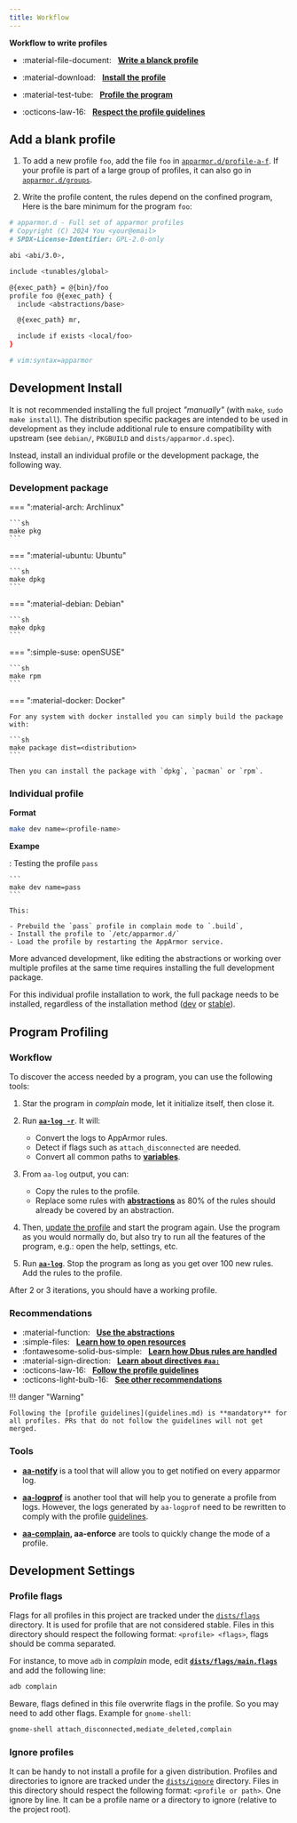 ```yaml
---
title: Workflow
---
```


**Workflow to write profiles**

<div class="grid cards" markdown>

-   :material-file-document: &nbsp; **[Write a blanck profile](#add-a-blank-profile)**

</div>
<div class="grid cards" markdown>

-   :material-download: &nbsp; **[Install the profile](#individual-profile)**

</div>
<div class="grid cards" markdown>

-   :material-test-tube: &nbsp; **[Profile the program](#program-profiling)**

</div>
<div class="grid cards" markdown>

-   :octicons-law-16: &nbsp; **[Respect the profile guidelines](guidelines.md)**

</div>


## Add a blank profile

1. To add a new profile `foo`, add the file `foo` in [`apparmor.d/profile-a-f`](https://github.com/roddhjav/apparmor.d/blob/main/apparmor.d/profiles-a-f).
   If your profile is part of a large group of profiles, it can also go in
   [`apparmor.d/groups`](https://github.com/roddhjav/apparmor.d/blob/main/apparmor.d/groups).

2. Write the profile content, the rules depend on the confined program,
   Here is the bare minimum for the program `foo`:
``` sh
# apparmor.d - Full set of apparmor profiles
# Copyright (C) 2024 You <your@email>
# SPDX-License-Identifier: GPL-2.0-only

abi <abi/3.0>,

include <tunables/global>

@{exec_path} = @{bin}/foo
profile foo @{exec_path} {
  include <abstractions/base>

  @{exec_path} mr,

  include if exists <local/foo>
}

# vim:syntax=apparmor
```

## Development Install

It is not recommended installing the full project *"manually"* (with `make`, `sudo make install`). The distribution specific packages are intended to be used in development as they include additional rule to ensure compatibility with upstream (see `debian/`, `PKGBUILD` and `dists/apparmor.d.spec`).

Instead, install an individual profile or the development package, the following way.

### Development package

=== ":material-arch: Archlinux"

    ```sh
    make pkg
    ```

=== ":material-ubuntu: Ubuntu"

    ```sh
    make dpkg
    ```

=== ":material-debian: Debian"

    ```sh
    make dpkg
    ```

=== ":simple-suse: openSUSE"

    ```sh
    make rpm
    ```

=== ":material-docker: Docker"

    For any system with docker installed you can simply build the package with:

    ```sh
    make package dist=<distribution>
    ```

    Then you can install the package with `dpkg`, `pacman` or `rpm`.

### Individual profile

**Format**

```sh
make dev name=<profile-name>
```

**Exampe**

:   Testing the profile `pass`

    ```
    make dev name=pass
    ```

    This:

    - Prebuild the `pass` profile in complain mode to `.build`,
    - Install the profile to `/etc/apparmor.d/`
    - Load the profile by restarting the AppArmor service.


More advanced development, like editing the abstractions or working over multiple profiles at the same time requires installing the full development package.

For this individual profile installation to work, the full package needs to be installed, regardless of the installation method ([dev](#development-package) or [stable](../install.md)).

## Program Profiling

### Workflow

To discover the access needed by a program, you can use the following tools:

1. Star the program in *complain* mode, let it initialize itself, then close it.

1. Run **[`aa-log -r`](../usage.md#apparmor-log)**. It will:
    - Convert the logs to AppArmor rules.
    - Detect if flags such as `attach_disconnected` are needed.
    - Convert all common paths to **[variables](../variables.md)**.

1. From `aa-log` output, you can:
    - Copy the rules to the profile.
    - Replace some rules with **[abstractions](abstractions.md)** as 80% of the rules should already be covered by an abstraction.

1. Then, [update the profile](#individual-profile) and start the program again. Use the program as you would normally do, but also try to run all the features of the program, e.g.: open the help, settings, etc.

1. Run **[`aa-log`](../usage.md#apparmor-log)**. Stop the program as long as you get over 100 new rules. Add the rules to the profile.

After 2 or 3 iterations, you should have a working profile.

### Recommendations

<div class="grid cards" markdown>

-   :material-function: &nbsp; **[Use the abstractions](abstractions.md)**
-   :simple-files: &nbsp; **[Learn how to open resources](internal.md#open-resources)**
-   :fontawesome-solid-bus-simple: &nbsp; **[Learn how Dbus rules are handled](dbus.md)**
-   :material-sign-direction: &nbsp; **[Learn about directives `#aa:`](directives.md)**
-   :octicons-law-16: &nbsp; **[Follow the profile guidelines](guidelines.md)**
-   :octicons-light-bulb-16: &nbsp; **[See other recommendations](recommendations.md)**

</div>

!!! danger "Warning"

    Following the [profile guidelines](guidelines.md) is **mandatory** for all profiles. PRs that do not follow the guidelines will not get merged.

### Tools

* **[aa-notify](https://wiki.archlinux.org/title/AppArmor#Get_desktop_notification_on_DENIED_actions)** is a tool that will allow you to get notified on every apparmor log.

* **[aa-logprof](https://man.archlinux.org/man/aa-logprof.8)** is another tool that will help you to generate a profile from logs. However, the logs generated by `aa-logprof` need to be rewritten to comply with the profile [guidelines](guidelines.md).

* **[aa-complain](https://man.archlinux.org/man/aa-complain.8), aa-enforce** are tools to quickly change the mode of a profile.


## Development Settings

### Profile flags

Flags for all profiles in this project are tracked under the [`dists/flags`](https://github.com/roddhjav/apparmor.d/tree/main/dists/flags) directory. It is used for profile that are not considered stable. Files in this directory should respect the following format: `<profile> <flags>`, flags should be comma separated.

For instance, to move `adb` in *complain* mode, edit **[`dists/flags/main.flags`](https://github.com/roddhjav/apparmor.d/blob/main/dists/flags/main.flags)** and add the following line:
```sh
adb complain
```

Beware, flags defined in this file overwrite flags in the profile. So you may need to add other flags. Example for `gnome-shell`:
```sh
gnome-shell attach_disconnected,mediate_deleted,complain
```


### Ignore profiles

It can be handy to not install a profile for a given distribution. Profiles and directories to ignore are tracked under the [`dists/ignore`](https://github.com/roddhjav/apparmor.d/tree/main/dists/ignore) directory. Files in this directory should respect the following format: `<profile or path>`. One ignore by line. It can be a profile name or a directory to ignore (relative to the project root).
